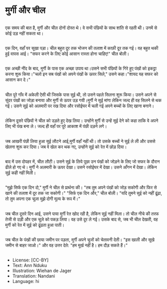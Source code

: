 # मुर्गी और चील

##
एक समय की बात है, मुर्गी और चील दोनों दोस्त थे। वे सभी पंछियों के साथ शांति से रहती थी। उनमें से कोई उड़ नहीं सकता था।

##
एक दिन, वहाँ पर सूखा पड़ा। चील बहुत दूर तक भोजन की तलाश में काफ़ी दूर तक गई। वह बहुत थकी हुई वापस आई। "सफर करने के लिए कोई आसान रास्ता होना चाहिए!" चील बोली।

##
एक अच्छी नींद के बाद, मुर्गी के पास एक अच्छा उपाय था।उसने सभी पंछियों के गिरे हुए पंखों को इकट्ठा करना शुरू किया।"चलो इन सब पंखों को अपने पंखों के ऊपर सिले," उसने कहा।"शायद यह सफर को आसान कर दे।"

##
चील पूरे गाँव में अकेली ऐसी थी जिसके पास सुई थी, तो उसने पहले सिलना शुरू किया। उसने अपने से सुंदर पंखों का जोड़ा बनाया और मुर्गी से ऊपर उड़ गयी।मुर्गी ने सुई मांगा लेकिन जल्द ही वह सिलने से थक गई। उसने सुई को अलमारी पर रख दिया और रसोईघर में चली गई अपने बच्चों के लिए खाना बनाने।

##
लेकिन दूसरे पंछियों ने चील को उड़ते हुए देख लिया। उन्होंने मुर्गी से उन्हें सुई देने को कहा ताकि वे अपने लिए भी पंख बना ले। जल्द ही वहाँ पर पूरे आकाश में पंछी उड़ने लगे।

##
जब आखरी पंछी लिया हुआ सुई लौटने आई,मुर्गी वहाँ नहीं थी। तो उसके बच्चों ने सुई ले ली और उससे खेलना शुरू कर दिया। जब वे खेल कर थक गए, उन्होंने सुई को रेत में छोड़ दिया।

##
बाद में उस दोपहर में, चील लौटी। उसने सुई के लिये पूछा उन पंखों को जोड़ने के लिए जो सफर के दौरान ढीले हो गए थे। मुर्गी ने अलमारी के ऊपर देखा। उसने रसोईघर में देखा। उसने आँगन में देखा। लेकिन सुई कही नहीं मिली।

##
"मुझे सिर्फ एक दिन दो," मुर्गी ने चील से प्रार्थना की। "तब तुम अपने पंखों को जोड़ सकोगी और फिर से खाने की तलाश में दूर तक जा सकोगी।" "सिर्फ एक दिन और," चील बोली। "यदि तुमने सुई को नहीं ढूंढ़ा, तो तुम अपना एक चूज़ा मुझे दोगी मूल्य के रूप में।"

##
जब चील दूसरे दिन आई, उसने पाया मुर्गी रेत खोद रही है, लेकिन सुई नहीं मिला। तो चील नीचे की तरफ तेजी से उड़ी और एक चूज़े को पकड़ लिया। वह उसे दूर ले गई। उसके बाद से, जब भी चील देखती, वह मुर्गी को रेत में सुई को ढूंढता हुआ पाती।

##
जब चील के पंखों की छाया जमीन पर पड़ता, मुर्गी अपने चूजों को चेतावनी देती। "इस खाली और सूखे जमीन से बाहर जाओ।" और वह उत्तर देते: "हम मूर्ख नहीं है। हम दौड़ सकते हैं।"

##
* License: [CC-BY]
* Text: Ann Nduku
* Illustration: Wiehan de Jager
* Translation: Nandani
* Language: hi
